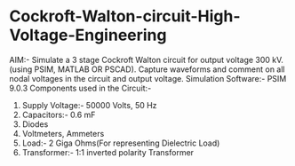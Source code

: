 # Cockroft-Walton-circuit-High-Voltage-Engineering

AIM:- Simulate a 3 stage Cockroft Walton circuit for output voltage 300 kV. (using PSIM, MATLAB OR PSCAD).  Capture waveforms and comment on all nodal voltages in the circuit and output voltage.
Simulation Software:- PSIM 9.0.3
Components used in the Circuit:-
1.	Supply Voltage:- 50000 Volts, 50 Hz
2.	Capacitors:- 0.6 mF
3.	Diodes
4.	Voltmeters, Ammeters
5.	Load:- 2 Giga Ohms(For representing Dielectric Load)
6.	Transformer:- 1:1 inverted polarity Transformer
